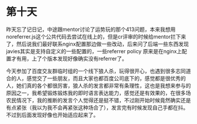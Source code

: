 # 第十天

昨天忘了记日记，中途跟mentor讨论了运势玩的那个413问题，本来我想用noreferrer.js这个公共代码去尝试在线上的，但是cr评审的时候给mentor拦下来了，然后说我们最好联系nginx配置那边做一些改动，后来问了后端一些东西发现javies其实是支持自定义的一些配置的，一些referrer policy 原来是在nginx上配置才有用，上了个版本发现好像确实没有referrer了。

今天参加了百度交友群临时组的一个线下狼人杀，玩得很开心，也遇到很多志同道合的人，感觉交了一些朋友，而且大家也都百度公司底下的，感觉都是很优秀的人，她们真的各个都很厉害，狼人杀的发言都非常有条理性，这也是我想来参与的原因之一，我希望锻炼锻炼我的即时语言表达能力，感觉还是有效果的，在很多场农民情况下，我的推断的发言个人觉得还是挺不错，不过刚开始时候竟然确实还是有点紧张（我以为我不会再紧张这种场合了），发言完有时候发现自己手都在抖。不过到后面发现好像也开始适应起来了。